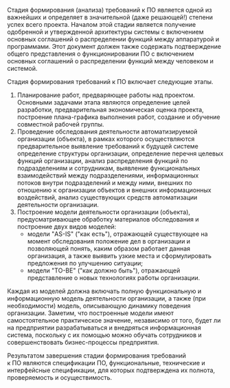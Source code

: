 Стадия формирования (анализа) требований к ПО является одной из важнейших и определяет в значительной (даже решающей!) степени успех всего проекта. Началом этой стадии является получение одобренной и утвержденной архитектуры системы с включением основных соглашений о распределении функций между аппаратурой и программами. Этот документ должен также содержать подтверждение общего представления о функционировании ПО с включением основных соглашений о распределении функций между человеком и системой.

Стадия формирования требований к ПО включает следующие этапы.

1. Планирование работ, предваряющее работы над проектом. Основными задачами этапа являются определение целей разработки, предварительная экономическая оценка проекта, построение плана-графика выполнения работ, создание и обучение совместной рабочей группы.
2. Проведение обследования деятельности автоматизируемой организации (объекта), в рамках которого осуществляются предварительное выявление требований к будущей системе определение структуры организации, определение перечня целевых функций организации, анализ распределения функций по подразделениям и сотрудникам, выявление функциональных взаимодействий между подразделениями, информационных потоков внутри подразделений и между ними, внешних по отношению к организации объектов и внешних информационных воздействий, анализ существующих средств автоматизации деятельности организации.
3. Построение модели деятельности организации (объекта), предусматривающее обработку материалов обследования и построение двух видов моделей:
    - модели "AS-IS" ("как есть"), отражающей существующее на момент обследования положение дел в организации и позволяющей понять, каким образом работает данная организация, а также выявить узкие места и сформулировать предложения по улучшению ситуации;
    - модели "TO-BE" ("как должно быть"), отражающей представление о новых технологиях работы организации.

Каждая из моделей должна включать полную функциональную и информационную модель деятельности организации, а также (при необходимости) модель, описывающую динамику поведения организации. Заметим, что построенные модели имеют самостоятельное практическое значение, независимо от того, будет ли на предприятии разрабатываться и внедряться информационная система, поскольку с их помощью можно обучать сотрудников и совершенствовать бизнес-процессы предприятия.

Результатом завершения стадии формирования требований к ПО являются спецификации ПО, функциональные, технические и интерфейсные спецификации, для которых подтверждена их полнота, проверяемость и осуществимость.